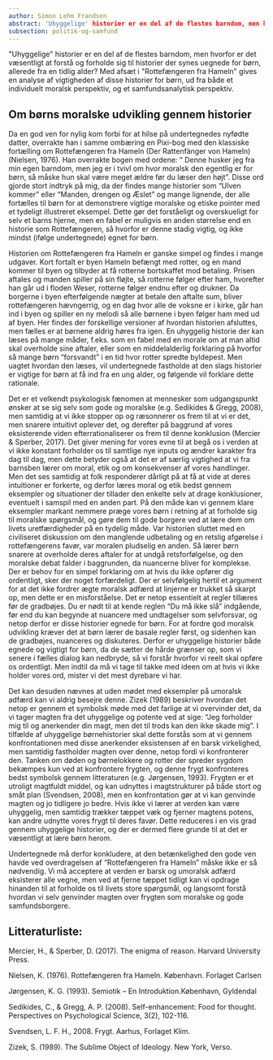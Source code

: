 ```yaml
---
author: Simon Lehm Frandsen
abstract: 'Uhyggelige' historier er en del af de flestes barndom, men hvorfor er det væsentligt at forstå og forholde sig til historier der synes uegnede for børn, allerede fra en tidlig alder? Med afsæt i 'Rottefængeren fra Hameln' gives en analyse af vigtigheden af disse historier for børn, ud fra både et individuelt moralsk perspektiv, og et samfundsanalytisk perspektiv.
subsection: politik-og-samfund
---
```


"Uhyggelige" historier er en del af de flestes barndom, men hvorfor er det væsentligt at forstå og forholde sig til historier der synes uegnede for børn, allerede fra en tidlig alder? Med afsæt i "Rottefængeren fra Hameln" gives en analyse af vigtigheden af disse historier for børn, ud fra både et individuelt moralsk perspektiv, og et samfundsanalytisk perspektiv.

## Om børns moralske udvikling gennem historier

Da en god ven for nylig kom forbi for at hilse på undertegnedes nyfødte datter, overrakte han i samme ombæring en Pixi-bog med den klassiske fortælling om Rottefængeren fra Hameln (Der Rattenfänger von Hameln) (Nielsen, 1976). Han overrakte bogen med ordene: “ Denne husker jeg fra min egen barndom, men jeg er i tvivl om hvor moralsk den egentlig er for børn, så måske hun skal være meget ældre før du læser den højt”. Disse ord gjorde stort indtryk på mig, da der findes mange historier som “Ulven kommer” eller “Manden, drengen og Æslet” og mange lignende, der alle fortælles til børn for at demonstrere vigtige moralske og etiske pointer med et tydeligt illustreret eksempel. Dette gør det forståeligt og overskueligt for selv et barns hjerne, men en fabel er muligvis en anden størrelse end en historie som Rottefængeren, så hvorfor er denne stadig vigtig, og ikke mindst (ifølge undertegnede) egnet for børn.

Historien om Rottefængeren fra Hameln er ganske simpel og findes i mange udgaver. Kort fortalt er byen Hameln befængt med rotter, og en mand kommer til byen og tilbyder at få rotterne bortskaffet mod betaling. Prisen aftales og manden spiller på sin fløjte, så rotterne følger efter ham, hvorefter han går ud i floden Weser, rotterne følger endnu efter og drukner. Da borgerne i byen efterfølgende nægter at betale den aftalte sum, bliver rottefængeren hævngerrig, og en dag hvor alle de voksne er i kirke, går han ind i byen og spiller en ny melodi så alle børnene i byen følger ham med ud af byen. Her findes der forskellige versioner af hvordan historien afsluttes, men fælles er at børnene aldrig høres fra igen. En uhyggelig historie der kan læses på mange måder, f.eks. som en fabel med en morale om at man altid skal overholde sine aftaler, eller som en middelalderlig forklaring på hvorfor så mange børn “forsvandt” i en tid hvor rotter spredte byldepest. Men uagtet hvordan den læses, vil undertegnede fastholde at den slags historier er vigtige for børn at få ind fra en ung alder, og følgende vil forklare dette rationale.


Det er et velkendt psykologisk fænomen at mennesker som udgangspunkt ønsker at se sig selv som gode og moralske (e.g. Sedikides & Gregg, 2008), men samtidig at vi ikke stopper op og ræsonnerer os frem til at vi er det, men snarere intuitivt oplever det, og derefter på baggrund af vores eksisterende viden efterrationaliserer os frem til denne konklusion (Mercier & Sperber, 2017). Det giver mening for vores evne til at begå os i verden at vi ikke konstant forholder os til samtlige nye inputs og ændrer karakter fra dag til dag, men dette betyder også at det er af særlig vigtighed at vi fra barnsben lærer om moral, etik og om konsekvenser af vores handlinger. Men det ses samtidig at folk responderer dårligt på at få at vide at deres intuitioner er forkerte, og derfor læres moral og etik bedst gennem eksempler og situationer der tillader den enkelte selv at drage konklusioner, eventuelt i samspil med en anden part. På den måde kan vi gennem klare eksempler markant nemmere præge vores børn i retning af at forholde sig til moralske spørgsmål, og gøre dem til gode borgere ved at lære dem om livets uretfærdigheder på en tydelig måde. Var historien sluttet med en civiliseret diskussion om den manglende udbetaling og en retslig afgørelse i rottefængerens favør, var moralen pludselig en anden. Så lærer børn snarere at overholde deres aftaler for at undgå retsforfølgelse, og den moralske debat falder i baggrunden, da nuancerne bliver for komplekse. Der er behov for en simpel forklaring om at hvis du ikke opfører dig ordentligt, sker der noget forfærdeligt. Der er selvfølgelig hertil et argument for at det ikke fordrer ægte moralsk adfærd at linjerne er trukket så skarpt op, men dette er en misforståelse. Det er netop essentielt at regler tillæres før de gradbøjes. Du er nødt til at kende reglen “Du må ikke slå” indgående, før end du kan begynde at nuancere med undtagelser som selvforsvar, og netop derfor er disse historier egnede for børn. For at fordre god moralsk udvikling kræver det at børn lærer de basale regler først, og sidenhen kan de gradbøjes, nuanceres og diskuteres. Derfor er uhyggelige historier både egnede og vigtigt for børn, da de sætter de hårde grænser op, som vi senere i fælles dialog kan nedbryde, så vi forstår hvorfor vi reelt skal opføre os ordentligt. Men indtil da må vi tage til takke med ideen om at hvis vi ikke holder vores ord, mister vi det mest dyrebare vi har.

Det kan desuden nævnes at uden mødet med eksempler på umoralsk adfærd kan vi aldrig besejre denne. Zizek (1989) beskriver hvordan det netop er gennem et symbolsk møde med det farlige at vi overvinder det, da vi tager magten fra det uhyggelige og potente ved at sige: “Jeg forholder mig til og anerkender din magt, men det til trods kan den ikke skade mig”. I tilfælde af uhyggelige børnehistorier skal dette forstås som at vi gennem konfrontationen med disse anerkender eksistensen af en barsk virkelighed, men samtidig fastholder magten over denne, netop fordi vi konfronterer den. Tanken om døden og børnelokkere og rotter der spreder sygdom bekæmpes kun ved at konfrontere frygten, og denne frygt konfronteres bedst symbolsk gennem litteraturen (e.g. Jørgensen, 1993). Frygten er et utroligt magtfuldt middel, og kan udnyttes i magtstrukturer på både stort og småt plan (Svendsen, 2008), men en konfrontation gør at vi kan genvinde magten og jo tidligere jo bedre. Hvis ikke vi lærer at verden kan være uhyggelig, men samtidig trækker tæppet væk og fjerner magtens potens, kan andre udnytte vores frygt til deres favør. Dette reduceres i en vis grad gennem uhyggelige historier, og der er dermed flere grunde til at det er væsentligt at lære børn herom.

Undertegnede må derfor konkludere, at den betænkelighed den gode ven havde ved overdragelsen af “Rottefængeren fra Hameln” måske ikke er så nødvendig. Vi må acceptere at verden er barsk og umoralsk adfærd eksisterer alle vegne, men ved at fjerne tæppet tidligt kan vi opdrage hinanden til at forholde os til livets store spørgsmål, og langsomt forstå hvordan vi selv genvinder magten over frygten som moralske og gode samfundsborgere.




## Litteraturliste:

Mercier, H., & Sperber, D. (2017). The enigma of reason. Harvard University Press.

Nielsen, K. (1976). Rottefængeren fra Hameln. København. Forlaget Carlsen

Jørgensen, K. G. (1993). Semiotik – En Introduktion.København, Gyldendal

Sedikides, C., & Gregg, A. P. (2008). Self-enhancement: Food for thought. Perspectives on Psychological Science, 3(2), 102-116.

Svendsen, L. F. H., 2008. Frygt. Aarhus, Forlaget Klim.

Zizek, S. (1989). The Sublime Object of Ideology. New York, Verso.
